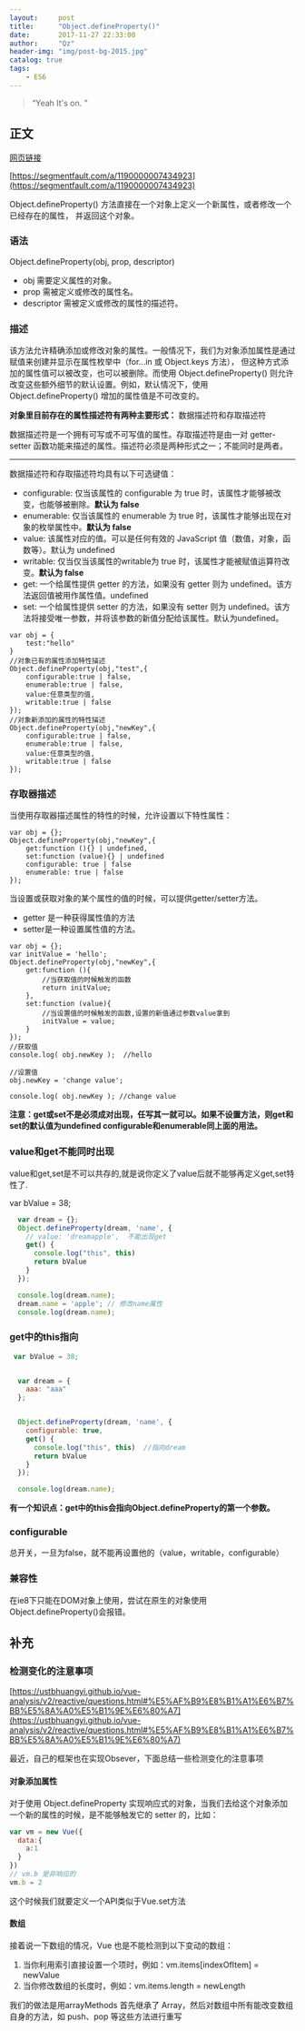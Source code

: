 ```yaml
---
layout:     post
title:      "Object.defineProperty()"
date:       2017-11-27 22:33:00
author:     "Qz"
header-img: "img/post-bg-2015.jpg"
catalog: true
tags:
    - ES6
---
```


> “Yeah It's on. ”


## 正文


[网页链接](http://blog.csdn.net/u011884290/article/details/51941605)

[https://segmentfault.com/a/1190000007434923](https://segmentfault.com/a/1190000007434923)


Object.defineProperty() 方法直接在一个对象上定义一个新属性，或者修改一个已经存在的属性， 并返回这个对象。

### 语法
Object.defineProperty(obj, prop, descriptor)

* obj 需要定义属性的对象。
* prop 需被定义或修改的属性名。
* descriptor 需被定义或修改的属性的描述符。

### 描述
该方法允许精确添加或修改对象的属性。一般情况下，我们为对象添加属性是通过赋值来创建并显示在属性枚举中（for...in 或 Object.keys 方法）， 但这种方式添加的属性值可以被改变，也可以被删除。而使用 Object.defineProperty() 则允许改变这些额外细节的默认设置。例如，默认情况下，使用 Object.defineProperty() 增加的属性值是不可改变的。

**对象里目前存在的属性描述符有两种主要形式：** 
数据描述符和存取描述符

数据描述符是一个拥有可写或不可写值的属性。存取描述符是由一对 getter-setter 函数功能来描述的属性。描述符必须是两种形式之一；不能同时是两者。

----------


数据描述符和存取描述符均具有以下可选键值：
* configurable: 仅当该属性的 configurable 为 true 时，该属性才能够被改变，也能够被删除。**默认为 false**
* enumerable: 仅当该属性的 enumerable 为 true 时，该属性才能够出现在对象的枚举属性中。**默认为 false**
* value: 该属性对应的值。可以是任何有效的 JavaScript 值（数值，对象，函数等）。默认为 undefined
* writable: 仅当仅当该属性的writable为 true 时，该属性才能被赋值运算符改变。**默认为 false**
* get: 一个给属性提供 getter 的方法，如果没有 getter 则为 undefined。该方法返回值被用作属性值。undefined
* set: 一个给属性提供 setter 的方法，如果没有 setter 则为 undefined。该方法将接受唯一参数，并将该参数的新值分配给该属性。默认为undefined。

```
var obj = {
    test:"hello"
}
//对象已有的属性添加特性描述
Object.defineProperty(obj,"test",{
    configurable:true | false,
    enumerable:true | false,
    value:任意类型的值,
    writable:true | false
});
//对象新添加的属性的特性描述
Object.defineProperty(obj,"newKey",{
    configurable:true | false,
    enumerable:true | false,
    value:任意类型的值,
    writable:true | false
});
```




### 存取器描述
当使用存取器描述属性的特性的时候，允许设置以下特性属性：
```
var obj = {};
Object.defineProperty(obj,"newKey",{
    get:function (){} | undefined,
    set:function (value){} | undefined
    configurable: true | false
    enumerable: true | false
});
```



当设置或获取对象的某个属性的值的时候，可以提供getter/setter方法。
* getter 是一种获得属性值的方法
* setter是一种设置属性值的方法。

```
var obj = {};
var initValue = 'hello';
Object.defineProperty(obj,"newKey",{
    get:function (){
        //当获取值的时候触发的函数
        return initValue;    
    },
    set:function (value){
        //当设置值的时候触发的函数,设置的新值通过参数value拿到
        initValue = value;
    }
});
//获取值
console.log( obj.newKey );  //hello

//设置值
obj.newKey = 'change value';

console.log( obj.newKey ); //change value
```
**注意：get或set不是必须成对出现，任写其一就可以。如果不设置方法，则get和set的默认值为undefined
configurable和enumerable同上面的用法。**



### value和get不能同时出现

value和get,set是不可以共存的,就是说你定义了value后就不能够再定义get,set特性了.


 var bValue = 38;

```javascript
  var dream = {};
  Object.defineProperty(dream, 'name', {
    // value: 'dreamapple',  不能出现get
    get() {
      console.log("this", this)
      return bValue
    }
  });

  console.log(dream.name); 
  dream.name = 'apple'; // 修改name属性
  console.log(dream.name); 
```


### get中的this指向

```javascript
 var bValue = 38;


  var dream = {
    aaa: "aaa"
  };


  Object.defineProperty(dream, 'name', {
    configurable: true,
    get() {
      console.log("this", this)  //指向dream
      return bValue
    }
  });

  console.log(dream.name);
```



**有一个知识点：get中的this会指向Object.defineProperty的第一个参数。**



### configurable

总开关，一旦为false，就不能再设置他的（value，writable，configurable）






### 兼容性
在ie8下只能在DOM对象上使用，尝试在原生的对象使用 Object.defineProperty()会报错。





## 补充


### 检测变化的注意事项

[https://ustbhuangyi.github.io/vue-analysis/v2/reactive/questions.html#%E5%AF%B9%E8%B1%A1%E6%B7%BB%E5%8A%A0%E5%B1%9E%E6%80%A7](https://ustbhuangyi.github.io/vue-analysis/v2/reactive/questions.html#%E5%AF%B9%E8%B1%A1%E6%B7%BB%E5%8A%A0%E5%B1%9E%E6%80%A7)

最近，自己的框架也在实现Obsever，下面总结一些检测变化的注意事项



#### 对象添加属性



对于使用 Object.defineProperty 实现响应式的对象，当我们去给这个对象添加一个新的属性的时候，是不能够触发它的 setter 的，比如：


```javascript
var vm = new Vue({
  data:{
    a:1
  }
})
// vm.b 是非响应的
vm.b = 2
```


这个时候我们就要定义一个API类似于Vue.set方法


#### 数组

接着说一下数组的情况，Vue 也是不能检测到以下变动的数组：



1. 当你利用索引直接设置一个项时，例如：vm.items[indexOfItem] = newValue
2. 当你修改数组的长度时，例如：vm.items.length = newLength



我们的做法是用arrayMethods 首先继承了 Array，然后对数组中所有能改变数组自身的方法，如 push、pop 等这些方法进行重写




